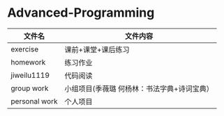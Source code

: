 # Advanced-Programming


  文件名  | 文件内容
  ------------- | -------------
 exercise  | 课前+课堂+课后练习
 homework  | 练习作业
 jiweilu1119| 代码阅读
 group work  | 小组项目(季薇璐 何杨林：书法字典+诗词宝典）
 personal work  | 个人项目
